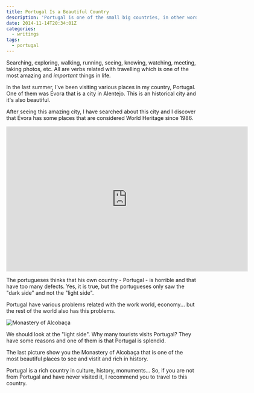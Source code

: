 ```yaml
---
title: Portugal Is a Beautiful Country
description: 'Portugal is one of the small big countries, in other words, Portugal have too many things to offer: history, monuments, culture, beauty!'
date: 2014-11-14T20:34:01Z
categories:
  - writings
tags:
  - portugal
---
```


Searching, exploring, walking, running, seeing, knowing, watching, meeting, taking photos, etc. All are verbs related with travelling which is one of the most amazing and *important* things in life.

<!--more-->

In the last summer, I've been visiting various places in my country, Portugal. One of them was Évora that is a city in Alentejo. This is an historical city and it's also beautiful.

After seeing this amazing city, I have searched about this city and I discover that Évora has some places that are considered World Heritage since 1986.

<iframe class="youtube-player" type="text/html" width="640" height="385" src="https://www.youtube-nocookie.com/embed/nXWNG55qUDY" allowfullscreen frameborder="0"></iframe>

The portugueses thinks that his own country - Portugal - is horrible and that have too many defects. Yes, it is true, but the portugueses only saw the "dark side" and not the "light side".

Portugal have various problems related with the work world, economy... but the rest of the world also has this problems.

![Monastery of Alcobaça](cdn:/2014-11-mosteiro-alcobaca "Monastery of Alcobaça")

We should look at the "light side". Why many tourists visits Portugal? They have some reasons and one of them is that Portugal is splendid.

The last picture show you the Monastery of Alcobaça that is one of the most beautiful places to see and vistit and rich in history.

Portugal is a rich country in culture, history, monuments... So, if you are not from Portugal and have never visited it, I recommend you to travel to this country.
